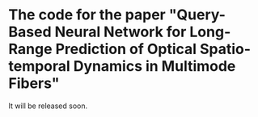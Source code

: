 # The code for the paper "Query-Based Neural Network for Long-Range Prediction of Optical Spatio-temporal Dynamics in Multimode Fibers"

It will be released soon.

